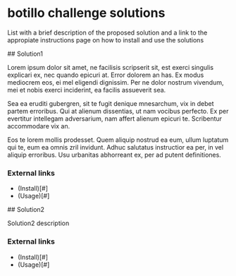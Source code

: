# botillo challenge solutions

List with a brief description of the proposed solution and a link to the appropiate instructions page on how to install and use the solutions

## Solution1

Lorem ipsum dolor sit amet, ne facilisis scripserit sit, est exerci singulis explicari ex, nec quando epicuri at. Error dolorem an has. Ex modus mediocrem eos, ei mel eligendi dignissim. Per ne dolor nostrum vivendum, mei et nobis exerci inciderint, ea facilis assueverit sea.

Sea ea eruditi gubergren, sit te fugit denique mnesarchum, vix in debet partem erroribus. Qui at alienum dissentias, ut nam vocibus perfecto. Ex per evertitur intellegam adversarium, nam affert alienum epicuri te. Scribentur accommodare vix an.

Eos te lorem mollis prodesset. Quem aliquip nostrud ea eum, ullum luptatum qui te, eum ea omnis zril invidunt. Adhuc salutatus instructior ea per, in vel aliquip erroribus. Usu urbanitas abhorreant ex, per ad putent definitiones.

### External links

* (Install)[#]
* (Usage)[#]

## Solution2

Solution2 description


### External links

* (Install)[#]
* (Usage)[#]
